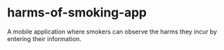 # harms-of-smoking-app
A mobile application where smokers can observe the harms they incur by entering their information.
